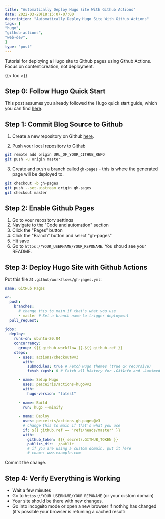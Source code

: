 ```yaml
---
title: "Automatically Deploy Hugo Site With Github Actions"
date: 2022-03-20T18:15:07-07:00
description: "Automatically Deploy Hugo Site With Github Actions"
tags: [
"hugo",
"github-actions",
"web-dev",
]
type: "post"
---
```


Tutorial for deploying a Hugo site to Github pages using Github Actions. Focus on content creation, not deployment.

<!--more-->

{{< toc >}}

## Step 0: Follow Hugo Quick Start

This post assumes you already followed the Hugo quick start guide, which you can find [here](https://gohugo.io/getting-started/quick-start/).

## Step 1: Commit Blog Source to Github

1) Create a new repository on Github [here](https://github.com/new).

2) Push your local repository to Github
```bash
git remote add origin URL_OF_YOUR_GITHUB_REPO
git push -u origin master
```

3) Create and push a branch called `gh-pages` - this is where the generated page will be deployed to.

```bash
git checkout -b gh-pages   
git push --set-upstream origin gh-pages
git checkout master
```

## Step 2: Enable Github Pages

1) Go to your repository settings
2) Navigate to the "Code and automation" section
3) Click the "Pages" button
4) Click the "Branch" button and select "gh-pages"
5) Hit save
6) Go to `https://YOUR_USERNAME/YOUR_REPONAME`. You should see your README.

## Step 3: Deploy Hugo Site with Github Actions 

Put this file at `.github/workflows/gh-pages.yml`:

```.github/workflows/gh-pages.yml {hl_lines=["6-7","31-32","36-37"]}
name: GitHub Pages

on:
  push:
    branches:
      # change this to main if that's what you use
      - master # Set a branch name to trigger deployment
  pull_request:

jobs:
  deploy:
    runs-on: ubuntu-20.04
    concurrency:
      group: ${{ github.workflow }}-${{ github.ref }}
    steps:
      - uses: actions/checkout@v3
        with:
          submodules: true # Fetch Hugo themes (true OR recursive)
          fetch-depth: 0 # Fetch all history for .GitInfo and .Lastmod

      - name: Setup Hugo
        uses: peaceiris/actions-hugo@v2
        with:
          hugo-version: "latest"

      - name: Build
        run: hugo --minify

      - name: Deploy
        uses: peaceiris/actions-gh-pages@v3
        # change this to main if that's what you use
        if: ${{ github.ref == 'refs/heads/master' }}
        with:
          github_token: ${{ secrets.GITHUB_TOKEN }}
          publish_dir: ./public
          # if you are using a custom domain, put it here
          # cname: www.example.com
```

Commit the change.

## Step 4: Verify Everything is Working

* Wait a few minutes
* Go to `https://YOUR_USERNAME/YOUR_REPONAME` (or your custom domain)
* Your site should be there with new changes.
* Go into incognito mode or open a new browser if nothing has changed (it's possible your browser is returning a cached result)
